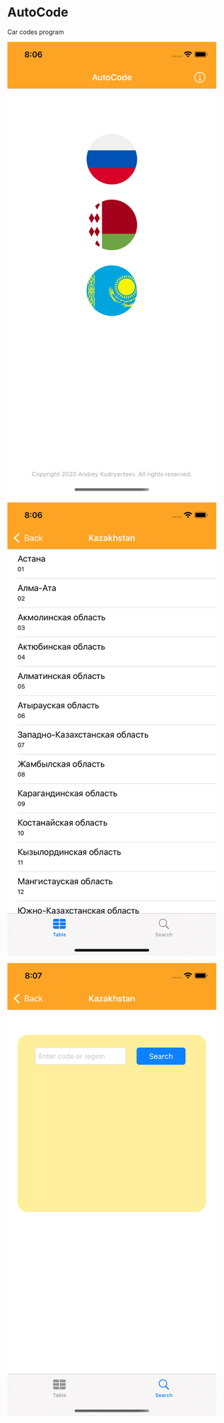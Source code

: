 # AutoCode
Car codes program

![alt text](Screen/image_01.png "image_01")

![alt text](Screen/image_02.png "image_02")

![alt text](Screen/image_03.png "image_03")